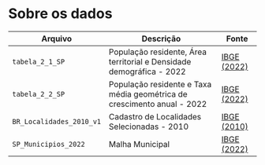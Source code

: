 # Sobre os dados

| Arquivo | Descrição | Fonte |
| ----------- | ----------- | ----------- |
| `tabela_2_1_SP` | População residente, Área territorial e Densidade demográfica - 2022 | [IBGE (2022)](https://www.ibge.gov.br/estatisticas/sociais/trabalho/22827-censo-demografico-2022.html?edicao=37225&t=resultados) |
| `tabela_2_2_SP` | População residente e Taxa média geométrica de crescimento anual - 2022 | [IBGE (2022)](https://www.ibge.gov.br/estatisticas/sociais/trabalho/22827-censo-demografico-2022.html?edicao=37225&t=resultados) |
| `BR_Localidades_2010_v1` | Cadastro de Localidades Selecionadas - 2010 | [IBGE (2010)](https://www.ibge.gov.br/geociencias/organizacao-do-territorio/estrutura-territorial/27385-localidades.html?=&t=acesso-ao-produto) |
| `SP_Municipios_2022`| Malha Municipal | [IBGE (2022)](https://www.ibge.gov.br/geociencias/organizacao-do-territorio/malhas-territoriais/15774-malhas.html?edicao=36516&t=acesso-ao-produto) |
